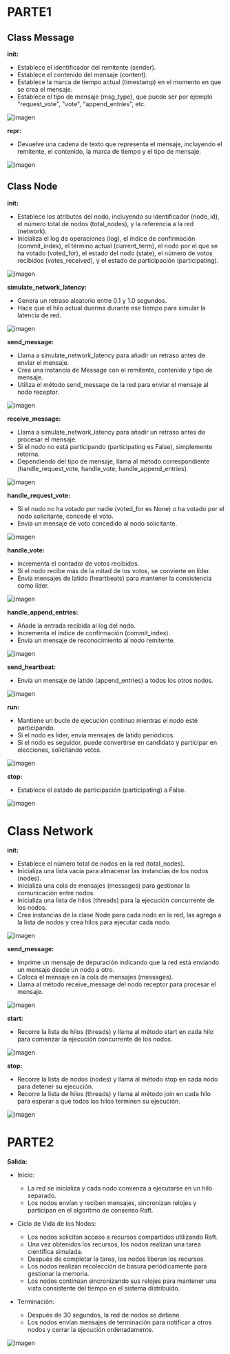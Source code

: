 # PARTE1

## Class Message

**__init__:**

- Establece el identificador del remitente (sender).
- Establece el contenido del mensaje (content).
- Establece la marca de tiempo actual (timestamp) en el momento en que se crea el mensaje.
- Establece el tipo de mensaje (msg_type), que puede ser por ejemplo "request_vote", "vote", "append_entries", etc.

![imagen](https://github.com/user-attachments/assets/74b42485-088d-4799-a079-3daf9ca10c96)

**__repr__:**

- Devuelve una cadena de texto que representa el mensaje, incluyendo el remitente, el contenido, la marca de tiempo y el tipo de mensaje.

![imagen](https://github.com/user-attachments/assets/ad5d9558-1156-4868-99fa-ab57a04362e3)

## Class Node

**__init__:**

- Establece los atributos del nodo, incluyendo su identificador (node_id), el número total de nodos (total_nodes), y la referencia a la red (network).
- Inicializa el log de operaciones (log), el índice de confirmación (commit_index), el término actual (current_term), el nodo por el que se ha votado (voted_for), el estado del nodo (state), el número de votos recibidos (votes_received), y el estado de participación (participating).

![imagen](https://github.com/user-attachments/assets/ba9a250f-32ec-4a9a-8560-91f5d609d5f0)

**simulate_network_latency:**

- Genera un retraso aleatorio entre 0.1 y 1.0 segundos.
- Hace que el hilo actual duerma durante ese tiempo para simular la latencia de red.

![imagen](https://github.com/user-attachments/assets/42f5883a-d8ab-4090-b59c-8920388aa820)

**send_message:**

- Llama a simulate_network_latency para añadir un retraso antes de enviar el mensaje.
- Crea una instancia de Message con el remitente, contenido y tipo de mensaje.
- Utiliza el método send_message de la red para enviar el mensaje al nodo receptor.

![imagen](https://github.com/user-attachments/assets/5a079c2e-40e0-4cea-b8a5-216e6e42aead)

**receive_message:**

- Llama a simulate_network_latency para añadir un retraso antes de procesar el mensaje.
- Si el nodo no está participando (participating es False), simplemente retorna.
- Dependiendo del tipo de mensaje, llama al método correspondiente (handle_request_vote, handle_vote, handle_append_entries).

![imagen](https://github.com/user-attachments/assets/d56a1a4a-084c-4776-b2c3-f78e321876ec)

**handle_request_vote:**

- Si el nodo no ha votado por nadie (voted_for es None) o ha votado por el nodo solicitante, concede el voto.
- Envía un mensaje de voto concedido al nodo solicitante.

![imagen](https://github.com/user-attachments/assets/b951c70a-15a3-4442-913f-113f4ad6f08c)

**handle_vote:**

- Incrementa el contador de votos recibidos.
- Si el nodo recibe más de la mitad de los votos, se convierte en líder.
- Envía mensajes de latido (heartbeats) para mantener la consistencia como líder.

![imagen](https://github.com/user-attachments/assets/ee21d4ac-dc57-498c-8295-aa9070f88b60)

**handle_append_entries:**

- Añade la entrada recibida al log del nodo.
- Incrementa el índice de confirmación (commit_index).
- Envía un mensaje de reconocimiento al nodo remitente.

![imagen](https://github.com/user-attachments/assets/a27b5db2-55cb-4348-8d3c-a5637a2882aa)

**send_heartbeat:**

- Envía un mensaje de latido (append_entries) a todos los otros nodos.

![imagen](https://github.com/user-attachments/assets/00b86abe-6548-487a-a301-7afdc428580d)

**run:**

- Mantiene un bucle de ejecución continuo mientras el nodo esté participando.
- Si el nodo es líder, envía mensajes de latido periódicos.
- Si el nodo es seguidor, puede convertirse en candidato y participar en elecciones, solicitando votos.

![imagen](https://github.com/user-attachments/assets/2919cd26-6735-471a-84e6-e5162f1630d3)

**stop:**

- Establece el estado de participación (participating) a False.

![imagen](https://github.com/user-attachments/assets/a99a621c-b7ec-4c68-86e0-f1720c56fc45)

# Class Network

**__init__:**

- Establece el número total de nodos en la red (total_nodes).
- Inicializa una lista vacía para almacenar las instancias de los nodos (nodes).
- Inicializa una cola de mensajes (messages) para gestionar la comunicación entre nodos.
- Inicializa una lista de hilos (threads) para la ejecución concurrente de los nodos.
- Crea instancias de la clase Node para cada nodo en la red, las agrega a la lista de nodos y crea hilos para ejecutar cada nodo.

![imagen](https://github.com/user-attachments/assets/09e11c41-60ae-4640-ae03-51e62b7b2456)

**send_message:**

- Imprime un mensaje de depuración indicando que la red está enviando un mensaje desde un nodo a otro.
- Coloca el mensaje en la cola de mensajes (messages).
- Llama al método receive_message del nodo receptor para procesar el mensaje.

![imagen](https://github.com/user-attachments/assets/61f0c8ef-a3b4-485d-b00b-2456baca24c6)

**start:**

- Recorre la lista de hilos (threads) y llama al método start en cada hilo para comenzar la ejecución concurrente de los nodos.

![imagen](https://github.com/user-attachments/assets/b3368914-a6f7-46e3-bc77-ae16b9d16f89)

**stop:**

- Recorre la lista de nodos (nodes) y llama al método stop en cada nodo para detener su ejecución.
- Recorre la lista de hilos (threads) y llama al método join en cada hilo para esperar a que todos los hilos terminen su ejecución.

![imagen](https://github.com/user-attachments/assets/38c701ce-fe87-4798-9177-f9a129796e11)

# PARTE2

**Salida:**

- Inicio:

  - La red se inicializa y cada nodo comienza a ejecutarse en un hilo separado.
  - Los nodos envían y reciben mensajes, sincronizan relojes y participan en el algoritmo de consenso Raft.

- Ciclo de Vida de los Nodos:

  - Los nodos solicitan acceso a recursos compartidos utilizando Raft.
  - Una vez obtenidos los recursos, los nodos realizan una tarea científica simulada.
  - Después de completar la tarea, los nodos liberan los recursos.
  - Los nodos realizan recolección de basura periódicamente para gestionar la memoria.
  - Los nodos continúan sincronizando sus relojes para mantener una vista consistente del tiempo en el sistema distribuido.

- Terminación:

  - Después de 30 segundos, la red de nodos se detiene.
  - Los nodos envían mensajes de terminación para notificar a otros nodos y cerrar la ejecución ordenadamente.
 
![imagen](https://github.com/user-attachments/assets/185b47c4-fbb5-4fab-9c92-1cb2da2ab58d)
